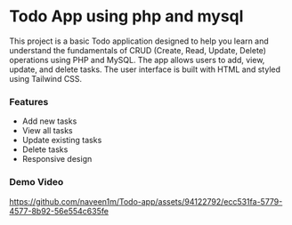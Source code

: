 # Todo App using php and mysql

This project is a basic Todo application designed to help you learn and understand the fundamentals of CRUD (Create, Read, Update, Delete) operations using PHP and MySQL. The app allows users to add, view, update, and delete tasks. The user interface is built with HTML and styled using Tailwind CSS.

### Features
- Add new tasks
- View all tasks
- Update existing tasks
- Delete tasks
- Responsive design

### Demo Video

https://github.com/naveen1m/Todo-app/assets/94122792/ecc531fa-5779-4577-8b92-56e554c635fe




